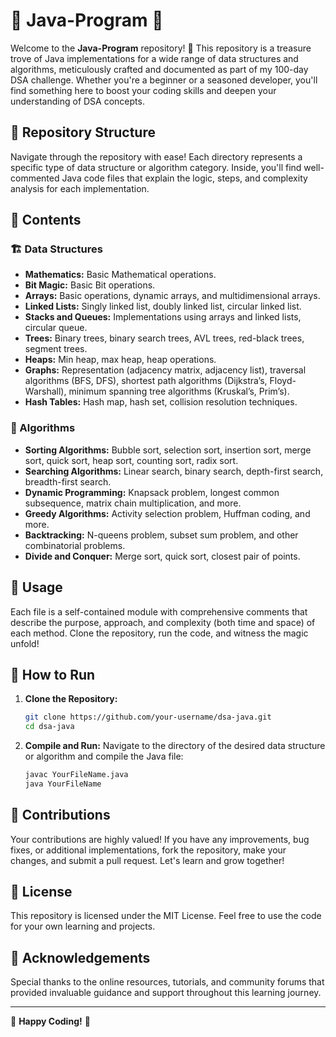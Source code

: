 # 🌟 Java-Program 🌟

Welcome to the **Java-Program** repository! 🚀 This repository is a treasure trove of Java implementations for a wide range of data structures and algorithms, meticulously crafted and documented as part of my 100-day DSA challenge. Whether you're a beginner or a seasoned developer, you'll find something here to boost your coding skills and deepen your understanding of DSA concepts.

## 📂 Repository Structure

Navigate through the repository with ease! Each directory represents a specific type of data structure or algorithm category. Inside, you'll find well-commented Java code files that explain the logic, steps, and complexity analysis for each implementation.

## 📜 Contents

### 🏗️ Data Structures
- **Mathematics:** Basic Mathematical operations.
- **Bit Magic:** Basic Bit operations.
- **Arrays:** Basic operations, dynamic arrays, and multidimensional arrays.
- **Linked Lists:** Singly linked list, doubly linked list, circular linked list.
- **Stacks and Queues:** Implementations using arrays and linked lists, circular queue.
- **Trees:** Binary trees, binary search trees, AVL trees, red-black trees, segment trees.
- **Heaps:** Min heap, max heap, heap operations.
- **Graphs:** Representation (adjacency matrix, adjacency list), traversal algorithms (BFS, DFS), shortest path algorithms (Dijkstra’s, Floyd-Warshall), minimum spanning tree algorithms (Kruskal’s, Prim’s).
- **Hash Tables:** Hash map, hash set, collision resolution techniques.

### 🔢 Algorithms
- **Sorting Algorithms:** Bubble sort, selection sort, insertion sort, merge sort, quick sort, heap sort, counting sort, radix sort.
- **Searching Algorithms:** Linear search, binary search, depth-first search, breadth-first search.
- **Dynamic Programming:** Knapsack problem, longest common subsequence, matrix chain multiplication, and more.
- **Greedy Algorithms:** Activity selection problem, Huffman coding, and more.
- **Backtracking:** N-queens problem, subset sum problem, and other combinatorial problems.
- **Divide and Conquer:** Merge sort, quick sort, closest pair of points.

## 🚀 Usage

Each file is a self-contained module with comprehensive comments that describe the purpose, approach, and complexity (both time and space) of each method. Clone the repository, run the code, and witness the magic unfold!

## 📜 How to Run

1. **Clone the Repository:**
    ```sh
    git clone https://github.com/your-username/dsa-java.git
    cd dsa-java
    ```

2. **Compile and Run:**
    Navigate to the directory of the desired data structure or algorithm and compile the Java file:
    ```sh
    javac YourFileName.java
    java YourFileName
    ```

## 🤝 Contributions

Your contributions are highly valued! If you have any improvements, bug fixes, or additional implementations, fork the repository, make your changes, and submit a pull request. Let's learn and grow together!

## 📜 License

This repository is licensed under the MIT License. Feel free to use the code for your own learning and projects.

## 🙏 Acknowledgements

Special thanks to the online resources, tutorials, and community forums that provided invaluable guidance and support throughout this learning journey. 

---

🌟 **Happy Coding!** 🌟

